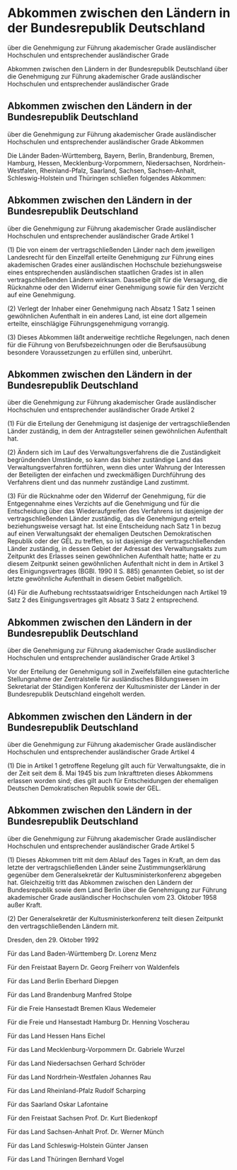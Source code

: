 # Abkommen zwischen den Ländern in der Bundesrepublik Deutschland
über die Genehmigung zur Führung akademischer Grade ausländischer Hochschulen und entsprechender ausländischer Grade


Abkommen zwischen den Ländern in der Bundesrepublik Deutschland über die Genehmigung zur Führung akademischer Grade ausländischer Hochschulen und entsprechender ausländischer Grade

## Abkommen zwischen den Ländern in der Bundesrepublik Deutschland
über die Genehmigung zur Führung akademischer Grade ausländischer Hochschulen und entsprechender ausländischer Grade
 Abkommen

Die Länder Baden-Württemberg, Bayern, Berlin, Brandenburg, Bremen, Hamburg, Hessen, Mecklenburg-Vorpommern, Niedersachsen, Nordrhein-Westfalen, Rheinland-Pfalz, Saarland, Sachsen, Sachsen-Anhalt, Schleswig-Holstein und Thüringen schließen folgendes Abkommen:


## Abkommen zwischen den Ländern in der Bundesrepublik Deutschland
über die Genehmigung zur Führung akademischer Grade ausländischer Hochschulen und entsprechender ausländischer Grade
 Artikel 1

(1) Die von einem der vertragschließenden Länder nach dem jeweiligen Landesrecht für den Einzelfall erteilte Genehmigung zur Führung eines akademischen Grades einer ausländischen Hochschule beziehungsweise eines entsprechenden ausländischen staatlichen Grades ist in allen vertragschließenden Ländern wirksam. Dasselbe gilt für die Versagung, die Rücknahme oder den Widerruf einer Genehmigung sowie für den Verzicht auf eine Genehmigung.

(2) Verlegt der Inhaber einer Genehmigung nach Absatz 1 Satz 1 seinen gewöhnlichen Aufenthalt in ein anderes Land, ist eine dort allgemein erteilte, einschlägige Führungsgenehmigung vorrangig.

(3) Dieses Abkommen läßt anderweitige rechtliche Regelungen, nach denen für die Führung von Berufsbezeichnungen oder die Berufsausübung besondere Voraussetzungen zu erfüllen sind, unberührt.


## Abkommen zwischen den Ländern in der Bundesrepublik Deutschland
über die Genehmigung zur Führung akademischer Grade ausländischer Hochschulen und entsprechender ausländischer Grade
 Artikel 2

(1) Für die Erteilung der Genehmigung ist dasjenige der vertragschließenden Länder zuständig, in dem der Antragsteller seinen gewöhnlichen Aufenthalt hat.

(2) Ändern sich im Lauf des Verwaltungsverfahrens die die Zuständigkeit begründenden Umstände, so kann das bisher zuständige Land das Verwaltungsverfahren fortführen, wenn dies unter Wahrung der Interessen der Beteiligten der einfachen und zweckmäßigen Durchführung des Verfahrens dient und das nunmehr zuständige Land zustimmt.

(3) Für die Rücknahme oder den Widerruf der Genehmigung, für die Entgegennahme eines Verzichts auf die Genehmigung und für die Entscheidung über das Wiederaufgreifen des Verfahrens ist dasjenige der vertragschließenden Länder zuständig, das die Genehmigung erteilt beziehungsweise versagt hat. Ist eine Entscheidung nach Satz 1 in bezug auf einen Verwaltungsakt der ehemaligen Deutschen Demokratischen Republik oder der GEL zu treffen, so ist dasjenige der vertragschließenden Länder zuständig, in dessen Gebiet der Adressat des Verwaltungsakts zum Zeitpunkt des Erlasses seinen gewöhnlichen Aufenthalt hatte; hatte er zu diesem Zeitpunkt seinen gewöhnlichen Aufenthalt nicht in dem in Artikel 3 des          Einigungsvertrages (BGBl. 1990 II S. 885) genannten Gebiet, so ist der letzte gewöhnliche Aufenthalt in diesem Gebiet maßgeblich.

(4) Für die Aufhebung rechtsstaatswidriger Entscheidungen nach Artikel 19 Satz 2 des          Einigungsvertrages gilt Absatz 3 Satz 2 entsprechend.


## Abkommen zwischen den Ländern in der Bundesrepublik Deutschland
über die Genehmigung zur Führung akademischer Grade ausländischer Hochschulen und entsprechender ausländischer Grade
 Artikel 3

Vor der Erteilung der Genehmigung soll in Zweifelsfällen eine gutachterliche Stellungnahme der Zentralstelle für ausländisches Bildungswesen im Sekretariat der Ständigen Konferenz der Kultusminister der Länder in der Bundesrepublik Deutschland eingeholt werden.


## Abkommen zwischen den Ländern in der Bundesrepublik Deutschland
über die Genehmigung zur Führung akademischer Grade ausländischer Hochschulen und entsprechender ausländischer Grade
 Artikel 4

(1) Die in Artikel 1 getroffene Regelung gilt auch für Verwaltungsakte, die in der Zeit seit dem 8. Mai 1945 bis zum Inkrafttreten dieses Abkommens erlassen worden sind; dies gilt auch für Entscheidungen der ehemaligen Deutschen Demokratischen Republik sowie der GEL.


## Abkommen zwischen den Ländern in der Bundesrepublik Deutschland
über die Genehmigung zur Führung akademischer Grade ausländischer Hochschulen und entsprechender ausländischer Grade
 Artikel 5

(1) Dieses Abkommen tritt mit dem Ablauf des Tages in Kraft, an dem das letzte der vertragschließenden Länder seine Zustimmungserklärung gegenüber dem Generalsekretär der Kultusministerkonferenz abgegeben hat. Gleichzeitig tritt das Abkommen zwischen den Ländern der Bundesrepublik sowie dem Land Berlin über die Genehmigung zur Führung akademischer Grade ausländischer Hochschulen vom 23. Oktober 1958 außer Kraft.

(2) Der Generalsekretär der Kultusministerkonferenz teilt diesen Zeitpunkt den vertragschließenden Ländern mit.

Dresden, den 29. Oktober 1992

Für das Land Baden-Württemberg 
         Dr. Lorenz Menz

Für den Freistaat Bayern 
         Dr. Georg Freiherr von Waldenfels

Für das Land Berlin 
         Eberhard Diepgen

Für das Land Brandenburg 
         Manfred Stolpe

Für die Freie Hansestadt Bremen 
         Klaus Wedemeier

Für die Freie und Hansestadt Hamburg 
         Dr. Henning Voscherau

Für das Land Hessen 
         Hans Eichel

Für das Land Mecklenburg-Vorpommern 
         Dr. Gabriele Wurzel

Für das Land Niedersachsen 
         Gerhard Schröder

Für das Land Nordrhein-Westfalen 
         Johannes Rau

Für das Land Rheinland-Pfalz 
         Rudolf Scharping

Für das Saarland 
         Oskar Lafontaine

Für den Freistaat Sachsen 
         Prof. Dr. Kurt Biedenkopf

Für das Land Sachsen-Anhalt 
         Prof. Dr. Werner Münch

Für das Land Schleswig-Holstein 
         Günter Jansen

Für das Land Thüringen 
         Bernhard Vogel

